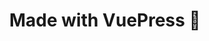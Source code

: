 ---
home: true
title: Made with VuePress 💚
layout: ListLayout
description: A curated list of custom VuePress themes.
---